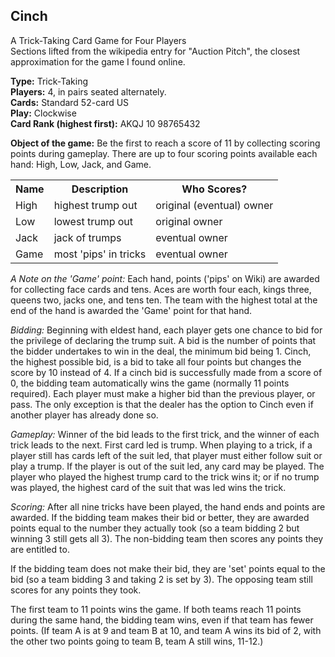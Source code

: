 Cinch
-----

A Trick-Taking Card Game for Four Players<br />
Sections lifted from the wikipedia entry for "Auction Pitch", the closest approximation for the game I found online.


**Type:** Trick-Taking<br />
**Players:** 4, in pairs seated alternately.<br />
**Cards:** Standard 52-card US<br />
**Play:** Clockwise<br />
**Card Rank (highest first):** AKQJ 10 98765432


**Object of the game:** Be the first to reach a score of 11 by collecting scoring points during gameplay. There are up to four scoring points available each hand: High, Low, Jack, and Game.
<table>
<tr>
<th>Name</th><th>Description</th><th>Who Scores?</th>
</tr>
<tr>
<td>High</td><td>highest trump out</td><td>original (eventual) owner</td>
</tr>
<tr>
<td>Low</td><td>lowest trump out</td><td>original owner</td>
</tr>
<tr>
<td>Jack</td><td>jack of trumps</td><td>eventual owner</td>
</tr>
<tr>
<td>Game</td><td>most 'pips' in tricks</td><td>eventual owner</td>
</tr>
</table>


*A Note on the 'Game' point:* Each hand, points ('pips' on Wiki) are awarded for collecting face cards and tens. Aces are worth four each, kings three, queens two, jacks one, and tens ten. The team with the highest total at the end of the hand is awarded the 'Game' point for that hand.


*Bidding:* Beginning with eldest hand, each player gets one chance to bid for the privilege of declaring the trump suit. A bid is the number of points that the bidder undertakes to win in the deal, the minimum bid being 1. Cinch, the highest possible bid, is a bid to take all four points but changes the score by 10 instead of 4. If a cinch bid is successfully made from a score of 0, the bidding team automatically wins the game (normally 11 points required). Each player must make a higher bid than the previous player, or pass. The only exception is that the dealer has the option to Cinch even if another player has already done so.


*Gameplay:* Winner of the bid leads to the first trick, and the winner of each trick leads to the next. First card led is trump. When playing to a trick, if a player still has cards left of the suit led, that player must either follow suit or play a trump. If the player is out of the suit led, any card may be played. The player who played the highest trump card to the trick wins it; or if no trump was played, the highest card of the suit that was led wins the trick.


*Scoring:* After all nine tricks have been played, the hand ends and points are awarded. If the bidding team makes their bid or better, they are awarded points equal to the number they actually took (so a team bidding 2 but winning 3 still gets all 3). The non-bidding team then scores any points they are entitled to.


If the bidding team does not make their bid, they are 'set' points equal to the bid (so a team bidding 3 and taking 2 is set by 3). The opposing team still scores for any points they took.


The first team to 11 points wins the game. If both teams reach 11 points during the same hand, the bidding team wins, even if that team has fewer points. (If team A is at 9 and team B at 10, and team A wins its bid of 2, with the other two points going to team B, team A still wins, 11-12.)
